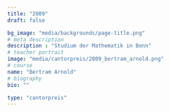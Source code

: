 ```yaml
---
title: "2009"
draft: false

bg_image: "media/backgrounds/page-title.png"
# meta description
description : "Studium der Mathematik in Bonn"
# teacher portrait
image: "media/cantorpreis/2009_bertram_arnold.png"
# course
name: "Bertram Arnold"
# biography
bio: ""

type: "cantorpreis"
---
```

